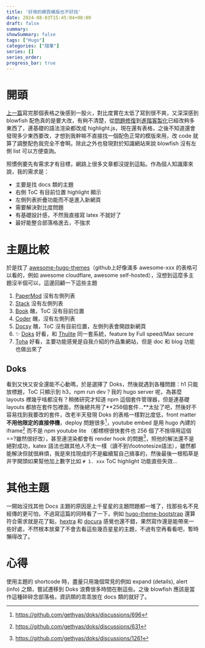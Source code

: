 ```yaml
---
title: '好用的網頁模版也不好找'
date: 2024-08-03T15:45:04+08:00
draft: false
summary: 
showSummary: false
tags: ["Hugo"]
categories: ["隨筆"]
series: []
series_order: 
progress_bar: true
---
```


# 開頭

[上一篇](/posts/20240730/)寫完那個表格之後感到一股火，對比度實在太低了寫到很不爽，又深深感到 blowfish 配色真的是要大改，有夠不清楚，從[問題修復](/posts/hugo-blowfish-fix)到[進階客製化](/posts/hugo-blowfish-features)已經改夠多東西了，連基礎的語法渲染都改成 highlight.js，現在還有表格，之後不知道還會發現多少東西要改，才想到我幹嘛不直接找一個配色正常的模版來用，改 code 就算了調整配色我完全不會啊。除此之外也發現對於知識網站來說 blowfish 沒有左側 list 可以方便查詢。

照慣例要先有需求才有目標，網路上很多文章都沒提到這點。作為個人知識庫來說，我的需求是：

- 主要是找 docs 類的主題
- 右側 ToC 有目前位置 highlight 顯示
- 左側列表折疊功能而不是進入新網頁
- 需要解決對比度問題
- 有基礎設計感，不然我直接寫 latex 不就好了
- 最好能整合部落格進去，不強求

# 主題比較

於是找了 [awesome-hugo-themes](https://github.com/QIN2DIM/awesome-hugo-themes)（github上好像滿多 awesome-xxx 的表格可以看的，例如 awesome cloudflare, awesome self-hosted），沒想到這麼多主題沒半個可以，這邊回顧一下這些主題

1. [PaperMod](https://github.com/adityatelange/hugo-PaperMod) 沒有左側列表
2. [Stack](https://github.com/CaiJimmy/hugo-theme-stack) 沒有左側列表
3. [Book](https://github.com/alex-shpak/hugo-book) 醜，ToC 沒有目前位置
4. [Coder](https://github.com/luizdepra/hugo-coder) 醜，沒有左側列表
5. [Docsy](https://github.com/google/docsy) 醜，ToC 沒有目前位置，左側列表會開啟新網頁
6. ✨ [Doks](https://github.com/gethyas/doks) 好看，和 [Thulite](https://thulite.io/) 同一套系統，feature by Full speed/Max secure
7. [Toha](https://github.com/hugo-toha/toha) 好看，主要功能感覺是自我介紹的作品集網站，但是 doc 和 blog 功能也做出來了

## Doks

看到又快又安全還能不心動嗎，於是選擇了 Doks，然後就遇到各種問題：h1 只能放標題，ToC 只顯示到 h3，npm run dev？我的 hugo server 呢，為甚麼 layouts 裡幾乎啥都沒有？稍微研究才知道 npm 這個套件管理器，但是連基礎 layouts 都放在套件包裡面，然後總共用了**256個套件...**太扯了吧，然後好不容易找到我要改的套件，改老半天發現 Doks 的表格一樣對比度低，front matter **不用他限定的直接停機**，deploy 問題很多[^1]，youtube embed 是用 hugo 內建的 iframe[^3] 而不是 npm youtube lite （都標榜很快套件也 256 個了不捨得用這個==?雖然很好改），甚至連渲染都會有 render hook 的問題[^2]，照他的解法還不是絕對成功，katex 語法也跟其他人不太一樣（讀不到\footnotesize語法），雖然都能解決但就很麻煩，我是來找現成的不是繼續幫自己搞事的，然後最後一根稻草是井字開頭如果幫他加上數字比如 `# 1. xxx` ToC highlight 功能直些失效...

[^1]: https://github.com/gethyas/doks/discussions/696
[^2]: https://github.com/gethyas/doks/discussions/1261
[^3]: https://github.com/gethyas/doks/discussions/631

# 其他主題

一開始沒找其他 Docs 主題的原因是上千星星的主題問題都一堆了，找那些名不見經傳的更可怕，不過寫這篇的同時看了一下，例如 [hugo-theme-bootstrap](https://github.com/razonyang/hugo-theme-bootstrap) 還算符合需求就是花了點，[hextra](https://github.com/imfing/hextra) 和 [docura](https://github.com/docura/docura) 感覺也還不錯，果然寫作還是能帶來一些好處，不然根本放棄了不會去看這些幾百星星的主題，不過有空再看看吧，暫時懶得改了。

# 心得

使用主題的 shortcode 時，盡量只用幾個常見的例如 expand (details), alert (info) 之類，嘗試遷移到 Doks 浪費很多時間在刪這些。之後 blowfish 應該是當作這種碎碎念部落格，資訊類的乖乖放在 docs 類的就好了。
